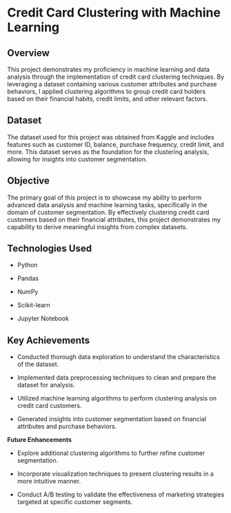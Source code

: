 

# Credit Card Clustering with Machine Learning



## Overview

This project demonstrates my proficiency in machine learning and data analysis through the implementation of credit card clustering techniques. By leveraging a dataset containing various customer attributes and purchase behaviors, I applied clustering algorithms to group credit card holders based on their financial habits, credit limits, and other relevant factors.

## **Dataset**

The dataset used for this project was obtained from Kaggle and includes features such as customer ID, balance, purchase frequency, credit limit, and more. This dataset serves as the foundation for the clustering analysis, allowing for insights into customer segmentation.

## **Objective**

The primary goal of this project is to showcase my ability to perform advanced data analysis and machine learning tasks, specifically in the domain of customer segmentation. By effectively clustering credit card customers based on their financial attributes, this project demonstrates my capability to derive meaningful insights from complex datasets.

## **Technologies Used**

- Python

- Pandas

- NumPy

- Scikit-learn

- Jupyter Notebook


## **Key Achievements**

- Conducted thorough data exploration to understand the characteristics of the dataset.

- Implemented data preprocessing techniques to clean and prepare the dataset for analysis.

- Utilized machine learning algorithms to perform clustering analysis on credit card customers.

- Generated insights into customer segmentation based on financial attributes and purchase behaviors.

**Future Enhancements**

- Explore additional clustering algorithms to further refine customer segmentation.

- Incorporate visualization techniques to present clustering results in a more intuitive manner.

- Conduct A/B testing to validate the effectiveness of marketing strategies targeted at specific customer segments.
